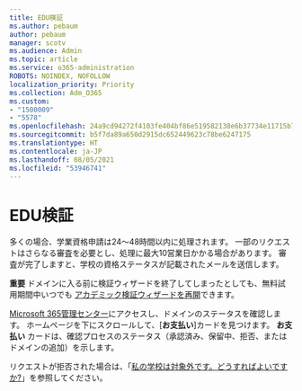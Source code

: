 ```yaml
---
title: EDU検証
ms.author: pebaum
author: pebaum
manager: scotv
ms.audience: Admin
ms.topic: article
ms.service: o365-administration
ROBOTS: NOINDEX, NOFOLLOW
localization_priority: Priority
ms.collection: Adm_O365
ms.custom:
- "1500009"
- "5578"
ms.openlocfilehash: 24a9cd94272f4103fe404bf86e519582138e6b37734e11715b72ebcd2de9d5cb
ms.sourcegitcommit: b5f7da89a650d2915dc652449623c78be6247175
ms.translationtype: HT
ms.contentlocale: ja-JP
ms.lasthandoff: 08/05/2021
ms.locfileid: "53946741"
---
```

# <a name="edu-verification"></a>EDU検証

多くの場合、学業資格申請は24〜48時間以内に処理されます。 一部のリクエストはさらなる審査を必要とし、処理に最大10営業日かかる場合があります。 審査が完了しますと、学校の資格ステータスが記載されたメールを送信します。

**重要** ドメインに入る前に検証ウィザードを終了してしまったとしても、無料試用期間中いつでも [アカデミック検証ウィザードを再開](https://go.microsoft.com/fwlink/p/?linkid=2135255)できます。

[ Microsoft 365管理センター](https://go.microsoft.com/fwlink/p/?linkid=2024339)にアクセスし、ドメインのステータスを確認します。 ホームページを下にスクロールして、[**お支払い**]カードを見つけます。 **お支払い** カードは、確認プロセスのステータス（承認済み、保留中、拒否、またはドメインの追加）を示します。

リクエストが拒否された場合は、「[私の学校は対象外です。どうすればよいですか?](https://docs.microsoft.com/microsoft-365/commerce/subscriptions/verify-academic-eligibility#my-school-isnt-eligible-what-do-i-do-now)」を参照してください。